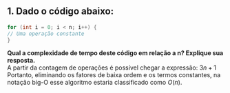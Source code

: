 ## 1. Dado o código abaixo: 
```c
for (int i = 0; i < n; i++) { 
// Uma operação constante 
} 
```
**Qual a complexidade de tempo deste código em relação a n? Explique sua resposta.**   
A partir da contagem de operações é possível chegar a expressão:
$3n + 1$
Portanto, eliminando os fatores de baixa ordem e os termos constantes, na notação big-O esse algoritmo estaria classificado como $O(n)$.
